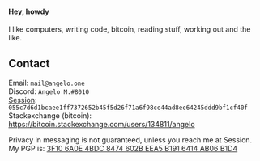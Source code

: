 #### Hey, howdy

I like computers, writing code, bitcoin, reading stuff, working out and the like. 

## Contact</br>
Email: ``mail@angelo.one``</br>
Discord: ``Angelo M.#8010``</br>
<a href="https://getsession.org/">Session</a>: ``055c7d6d1bcaee1ff7372652b45f5d26f71a6f98ce44ad8ec64245ddd9bf1cf40f``</br>
Stackexchange (bitcoin): https://bitcoin.stackexchange.com/users/134811/angelo

Privacy in messaging is not guaranteed, unless you reach me at Session. My PGP is: <a href="https://github.com/AngeloMetal.gpg">3F10 6A0E 4BDC 8474 602B EEA5 B191 6414 AB06 B1D4</a>
